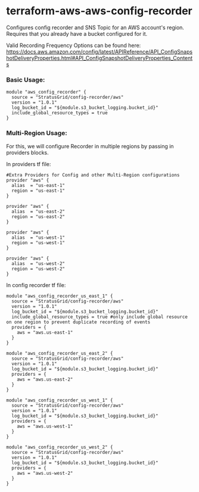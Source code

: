 # terraform-aws-aws-config-recorder
Configures config recorder and SNS Topic for an AWS account's region. Requires that you already have a bucket configured for it.

Valid Recording Frequency Options can be found here: https://docs.aws.amazon.com/config/latest/APIReference/API_ConfigSnapshotDeliveryProperties.html#API_ConfigSnapshotDeliveryProperties_Contents

### Basic Usage:
```
module "aws_config_recorder" {
  source = "StratusGrid/config-recorder/aws"
  version = "1.0.1"
  log_bucket_id = "${module.s3_bucket_logging.bucket_id}"
  include_global_resource_types = true
}
```

### Multi-Region Usage:
For this, we will configure Recorder in multiple regions by passing in providers blocks.

In providers tf file:
```
#Extra Providers for Config and other Multi-Region configurations
provider "aws" {
  alias  = "us-east-1"
  region = "us-east-1"
}

provider "aws" {
  alias  = "us-east-2"
  region = "us-east-2"
}

provider "aws" {
  alias  = "us-west-1"
  region = "us-west-1"
}

provider "aws" {
  alias  = "us-west-2"
  region = "us-west-2"
}
```

In config recorder tf file:
```
module "aws_config_recorder_us_east_1" {
  source = "StratusGrid/config-recorder/aws"
  version = "1.0.1"
  log_bucket_id = "${module.s3_bucket_logging.bucket_id}"
  include_global_resource_types = true #only include global resource on one region to prevent duplicate recording of events
  providers = {
    aws = "aws.us-east-1"
  }
}

module "aws_config_recorder_us_east_2" {
  source = "StratusGrid/config-recorder/aws"
  version = "1.0.1"
  log_bucket_id = "${module.s3_bucket_logging.bucket_id}"
  providers = {
    aws = "aws.us-east-2"
  }
}

module "aws_config_recorder_us_west_1" {
  source = "StratusGrid/config-recorder/aws"
  version = "1.0.1"
  log_bucket_id = "${module.s3_bucket_logging.bucket_id}"
  providers = {
    aws = "aws.us-west-1"
  }
}

module "aws_config_recorder_us_west_2" {
  source = "StratusGrid/config-recorder/aws"
  version = "1.0.1"
  log_bucket_id = "${module.s3_bucket_logging.bucket_id}"
  providers = {
    aws = "aws.us-west-2"
  }
}

```